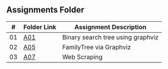 ##  Assignments Folder

|   #   | Folder Link | Assignment Description |
| :---: | ----------- | ---------------------- |
|    01 |  [A01](https://github.com/Nagavamshikrishna/4883-SoftwareTools-Neeraj/tree/main/assignments/A01)| Binary search tree using graphviz| 
|    02 |  [A05](https://github.com/Nagavamshikrishna/4883-SoftwareTools-Neeraj/tree/main/assignments/A05)| FamilyTree via Graphviz| 
|    03 |  [A07](https://github.com/Nagavamshikrishna/4883-SoftwareTools-Neeraj/tree/main/assignments/A07)| Web Scraping| 

